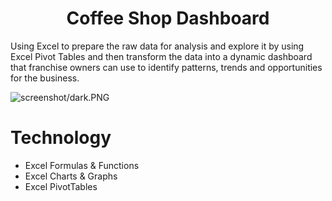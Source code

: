 <h1 align="center">Coffee Shop Dashboard</h1>

Using Excel to prepare the raw data for analysis and explore it by using Excel Pivot Tables and then transform the data into a dynamic dashboard that franchise owners can use to identify patterns, trends and opportunities for the business. <br/>

![screenshot/dark.PNG](https://github.com/JennyNgo273/CoffeeShopDashboard) <br/>


# Technology
<ul>
  <li>Excel Formulas & Functions</li>
  <li>Excel Charts & Graphs</li>
  <li>Excel PivotTables</li>
</ul>    
